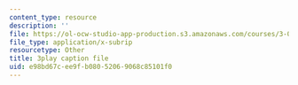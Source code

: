 ```yaml
---
content_type: resource
description: ''
file: https://ol-ocw-studio-app-production.s3.amazonaws.com/courses/3-091sc-introduction-to-solid-state-chemistry-fall-2010/e98bd67cee9fb08052069068c85101f0_kZJgJCxcHZE.srt
file_type: application/x-subrip
resourcetype: Other
title: 3play caption file
uid: e98bd67c-ee9f-b080-5206-9068c85101f0
---
```

